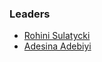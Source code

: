 ### Leaders

* [Rohini Sulatycki](mailto:rohini.sulatycki@owasp.org)
* [Adesina Adebiyi](mailto:adesina.adebiyi@owasp.org )
